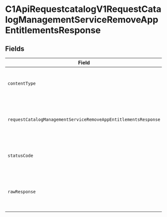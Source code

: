 # C1ApiRequestcatalogV1RequestCatalogManagementServiceRemoveAppEntitlementsResponse


## Fields

| Field                                                                                                                                                      | Type                                                                                                                                                       | Required                                                                                                                                                   | Description                                                                                                                                                |
| ---------------------------------------------------------------------------------------------------------------------------------------------------------- | ---------------------------------------------------------------------------------------------------------------------------------------------------------- | ---------------------------------------------------------------------------------------------------------------------------------------------------------- | ---------------------------------------------------------------------------------------------------------------------------------------------------------- |
| `contentType`                                                                                                                                              | *string*                                                                                                                                                   | :heavy_check_mark:                                                                                                                                         | HTTP response content type for this operation                                                                                                              |
| `requestCatalogManagementServiceRemoveAppEntitlementsResponse`                                                                                             | [shared.RequestCatalogManagementServiceRemoveAppEntitlementsResponse](../../models/shared/requestcatalogmanagementserviceremoveappentitlementsresponse.md) | :heavy_minus_sign:                                                                                                                                         | Empty response with a status code indicating success                                                                                                       |
| `statusCode`                                                                                                                                               | *number*                                                                                                                                                   | :heavy_check_mark:                                                                                                                                         | HTTP response status code for this operation                                                                                                               |
| `rawResponse`                                                                                                                                              | [AxiosResponse](https://axios-http.com/docs/res_schema)                                                                                                    | :heavy_minus_sign:                                                                                                                                         | Raw HTTP response; suitable for custom response parsing                                                                                                    |